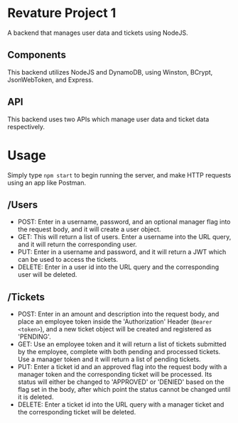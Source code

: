# Revature Project 1

A backend that manages user data and tickets using NodeJS.

## Components

This backend utilizes NodeJS and DynamoDB, using Winston, BCrypt, JsonWebToken, and Express.

## API

This backend uses two APIs which manage user data and ticket data respectively.

# Usage

Simply type `npm start` to begin running the server, and make HTTP requests using an app like Postman.

## /Users

 - POST: Enter in a username, password, and an optional manager flag into the request body, and it will create a user object.
 - GET: This will return a list of users. Enter a username into the URL query, and it will return the corresponding user.
 - PUT: Enter in a username and password, and it will return a JWT which can be used to access the tickets.
 - DELETE: Enter in a user id into the URL query and the corresponding user will be deleted.

## /Tickets

 - POST: Enter in an amount and description into the request body, and place an employee token inside the 'Authorization' Header (`Bearer <token>`), and a new ticket object will be created and registered as 'PENDING'.
 - GET: Use an employee token and it will return a list of tickets submitted by the employee, complete with both pending and processed tickets. Use a manager token and it will return a list of pending tickets.
 - PUT: Enter a ticket id and an approved flag into the request body with a manager token and the corresponding ticket will be processed. Its status will either be changed to 'APPROVED' or 'DENIED' based on the flag set in the body, after which point the status cannot be changed until it is deleted.
 - DELETE: Enter a ticket id into the URL query with a manager ticket and the corresponding ticket will be deleted.